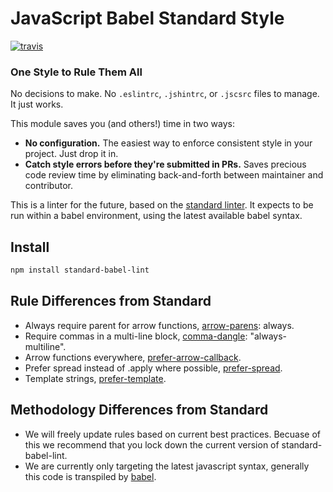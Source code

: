 # JavaScript Babel Standard Style
[![travis][travis-image]][travis-url]

[travis-image]: https://travis-ci.org/standard-babel-lint/standard-babel-lint.svg?branch=master
[travis-url]: https://travis-ci.org/standard-babel-lint/standard-babel-lint
[npm-image]: https://img.shields.io/npm/v/standard.svg?style=flat
[npm-url]: https://npmjs.org/package/standard
[downloads-image]: https://img.shields.io/npm/dm/standard.svg?style=flat
[downloads-url]: https://npmjs.org/package/standard

### One Style to Rule Them All

No decisions to make. No `.eslintrc`, `.jshintrc`, or `.jscsrc` files to manage. It just
works.

This module saves you (and others!) time in two ways:

- **No configuration.** The easiest way to enforce consistent style in your project. Just
  drop it in.
- **Catch style errors before they're submitted in PRs.** Saves precious code review time
  by eliminating back-and-forth between maintainer and contributor.

This is a linter for the future, based on the [standard linter]. It expects to be run within a babel environment, using the latest available babel syntax.

[standard linter]: https://github.com/feross/standard

## Install

```bash
npm install standard-babel-lint
```

## Rule Differences from Standard

* Always require parent for arrow functions, [arrow-parens]: always.
* Require commas in a multi-line block, [comma-dangle]: "always-multiline".
* Arrow functions everywhere, [prefer-arrow-callback].
* Prefer spread instead of .apply where possible, [prefer-spread].
* Template strings, [prefer-template].

[arrow-parens]: http://eslint.org/docs/rules/arrow-parens.html
[comma-dangle]: http://eslint.org/docs/rules/comma-dangle.html
[prefer-arrow-callback]: http://eslint.org/docs/rules/prefer-arrow-callback.html
[prefer-spread]: http://eslint.org/docs/rules/prefer-spread.html
[prefer-template]: http://eslint.org/docs/rules/prefer-template.html


## Methodology Differences from Standard

* We will freely update rules based on current best practices. Becuase of this we recommend that you lock down the current version of standard-babel-lint.
* We are currently only targeting the latest javascript syntax, generally this code is transpiled by [babel].

[babel]: http://babeljs.io/
